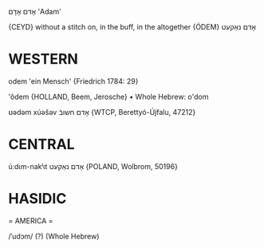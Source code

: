 אָדם
אָדָם
'Adam'

{CEYD}
without a stitch on, in the buff, in the altogether {ÓDEM}	אָדם נאַקעט

WESTERN
========

odem 'ein Mensch' {Friedrich 1784: 29}

'ôdem {HOLLAND, Beem, Jerosche}
	•	Whole Hebrew: o'dom

ʊədəm xúəšəv אָדם חשובֿ {WTCP, Berettyó-Újfalu, 47212}

CENTRAL
========

úːdɩm-nakʲɩt אָדם נאַקעט {POLAND, Wolbrom, 50196}

HASIDIC
=======
= AMERICA = 

/ˈudɔm/ (?) (Whole Hebrew)